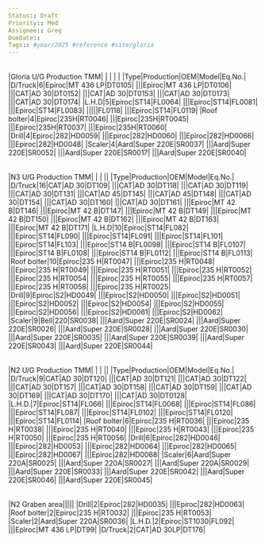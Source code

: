 ```yaml
---
Status:: Draft
Priority:: Med
Assignee:: Greg
DueDate:: 
Tags:: #year/2025 #reference #site/gloria
---
```


|   |   |   |   |   |
|---|---|---|---|---|
    
|Gloria U/G Production TMM|   |   |   |   |
|Type|Production|OEM|Model|Eq.No.|
|D/Truck|6|Epiroc|MT 436 LP|DT0105|
|||Epiroc|MT 436 LP|DT0106|
|||CAT|AD 30|DT0152|
|||CAT|AD 30|DT0153|
|||CAT|AD 30|DT0173|
|||CAT|AD 30|DT0174|
|L.H.D|5|Epiroc|ST14|FL0064|
|||Epiroc|ST14|FL0081|
|||Epiroc|ST14|FL0083|
|||||FL0118|
|||Epiroc|ST14|FL0119|
|Roof bolter|4|Epiroc|235H|RT0046|
|||Epiroc|235H|RT0045|
|||Epiroc|235H|RT0037|
|||Epiroc|235H|RT0060|
|Drill|4|Epiroc|282|HD0059|
|||Epiroc|282|HD0060|
|||Epiroc|282|HD0066|
|||Epiroc|282|HD0048|
|Scaler|4|Aard|Super 220E|SR0037|
|||Aard|Super 220E|SR0052|
|||Aard|Super 220E|SR0017|
|||Aard|Super 220E|SR0040|

|   |   |   |   |   |
|---|---|---|---|---|
    
|N3 U/G Production TMM|   |   |   ||
|Type|Production|OEM|Model|Eq.No.|
|D/Truck|16|CAT|AD 30|DT109|
|||CAT|AD 30|DT118|
|||CAT|AD 30|DT119|
|||CAT|AD 30|DT131|
|||CAT|AD 45|DT145|
|||CAT|AD 45|DT148|
|||CAT|AD 30|DT154|
|||CAT|AD 30|DT160|
|||CAT|AD 30|DT161|
|||Epiroc|MT 42 B|DT146|
|||Epiroc|MT 42 B|DT147|
|||Epiroc|MT 42 B|DT149|
|||Epiroc|MT 42 B|DT150|
|||Epiroc|MT 42 B|DT162|
|||Epiroc|MT 42 B|DT163|
|||Epiroc|MT 42 B|DT171|
|L.H.D|10|Epiroc|ST14|FL082|
|||Epiroc|ST14|FL090|
|||Epiroc|ST14|FL091|
|||Epiroc|ST14|FL101|
|||Epiroc|ST14|FL103|
|||Epiroc|ST14 B|FL0098|
|||Epiroc|ST14 B|FL0107|
|||Epiroc|ST14 B|FL0108|
|||Epiroc|ST14 B|FL0112|
|||Epiroc|ST14 B|FL0113|
|Roof bolter|10|Epiroc|235 H|RT0047|
|||Epiroc|235 H|RT0048|
|||Epiroc|235 H|RT0049|
|||Epiroc|235 H|RT0051|
|||Epiroc|235 H|RT0052|
|||Epiroc|235 H|RT0054|
|||Epiroc|235 H|RT0055|
|||Epiroc|235 H|RT0057|
|||Epiroc|235 H|RT0058|
|||Epiroc|235 H|RT0025|
|Drill|9|Epiroc|S2|HD0049|
|||Epiroc|S2|HD0050|
|||Epiroc|S2|HD0051|
|||Epiroc|S2|HD0052|
|||Epiroc|S2|HD0054|
|||Epiroc|S2|HD0055|
|||Epiroc|S2|HD0056|
|||Epiroc|S2|HD0061|
|||Epiroc|S2|HD0062|
|Scaler|9|Bell|220|SR0038|
|||Aard|Super 220E|SR0024|
|||Aard|Super 220E|SR0026|
|||Aard|Super 220E|SR0028|
|||Aard|Super 220E|SR0030|
|||Aard|Super 220E|SR0035|
|||Aard|Super 220E|SR0039|
|||Aard|Super 220E|SR0043|
|||Aard|Super 220E|SR0044|

|   |   |   |   |   |
|---|---|---|---|---|
    
|N2 U/G Production TMM|   |   |   ||
|Type|Production|OEM|Model|Eq.No.|
|D/Truck|9|CAT|AD 30|DT120|
|||CAT|AD 30|DT121|
|||CAT|AD 30|DT122|
|||CAT|AD 30|DT157|
|||CAT|AD 30|DT158|
|||CAT|AD 30|DT159|
|||CAT|AD 30|DT169|
|||CAT|AD 30|DT170|
|||CAT|AD 30|DT0128|
|L.H.D.|7|Epiroc|ST14|FL066|
|||Epiroc|ST14|FL0068|
|||Epiroc|ST14|FL086|
|||Epiroc|ST14|FL087|
|||Epiroc|ST14|FL0102|
|||Epiroc|ST14|FL0120|
|||Epiroc|ST14|FL0114|
|Roof bolter|6|Epiroc|235 H|RT0036|
|||Epiroc|235 H|RT0038|
|||Epiroc|235 H|RT0040|
|||Epiroc|235 H|RT0043|
|||Epiroc|235 H|RT0050|
|||Epiroc|235 H|RT0056|
|Drill|6|Epiroc|282|HD0046|
|||Epiroc|282|HD0053|
|||Epiroc|282|HD0064|
|||Epiroc|282|HD0065|
|||Epiroc|282|HD0067|
|||Epiroc|282|HD0068|
|Scaler|6|Aard|Super 220A|SR0025|
|||Aard|Super 220A|SR0027|
|||Aard|Super 220A|SR0029|
|||Aard|Super 220E|SR0033|
|||Aard|Super 220E|SR0042|
|||Aard|Super 220E|SR0046|
|||Aard|Super 220E|SR0045|

|   |   |   |   |   |
|---|---|---|---|---|
    
|N2 Graben area|||||
|Drill|2|Epiroc|282|HD0035|
|||Epiroc|282|HD0063|
|Roof bolter|2|Epiroc|235 H|RT0032|
|||Epiroc|235 H|RT0053|
|Scaler|2|Aard|Super 220A|SR0036|
|L.H.D.|2|Epiroc|ST1030|FL092|
|||Epiroc|MT 436 LP|DT99|
|D/Truck|2|CAT|AD 30LP|DT176|